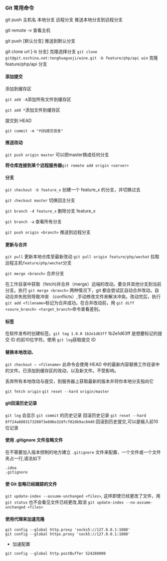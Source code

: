 ### Git 常用命令

git push 主机名 本地分支 远程分支 推送本地分支到远程分支

git remote -v 查看主机

git push [默认分支] 推送到默认分支

git clone url [-b 分支] 克隆选择分支
`git clone git@git.oschina.net:tenghuaguoji/wine.git -b feature/php/api win` 克隆 feature/php/api 分支

#### 添加提交

添加到缓存区

`git add -A`添加所有文件到缓存区

`git add *`添加文件到缓存区

提交到 HEAD

`git commit -m "代码提交信息"`

#### 推送改动

`git push origin master` 可以把master换成任何分支

**将仓库连接到某个远程服务器**`git remote add origin <server>`

#### 分支

`git checkout -b feature_x` 创建一个 feature_x 的分支，并切换过去

`git checkout master` 切换回主分支

`git branch -d feature_x` 删除分支 feature_x

`git branch -a` 查看所有分支

`git push origin <branch>` 推送到远程分支

#### 更新与合并

`git pull` 更新本地仓库至最新改动
`git pull origin feature/php/wechat` 拉取远程主机`feature/php/wechat`分支

`git merge <branch>` 合并分支

在工作目录中获取（fetch)并合并（merge）远端的改动。要合并其他分支到当前分支。执行 `git merge <branch>` 两种情况下，git 都会尝试区自动合并改动。自动合并失败则导致冲突 （conflicts）,手动修改文件来解决冲突。改动完后，执行 `git add <filename>`标记为合并成功。在合并改动前，用 `git diff <soure_branch> <target_branch>`命令查看差别。

#### 标签

在软件发布时创建标签。`git tag 1.0.0 1b2e1d63ff`  1b2e1d63ff 是想要标记的提交 ID 的前10位字符。使用 `git log`获取提交 ID

#### 替换本地改动、

`git checkout — <filename>` 此命令会使用 HEAD 中的最新内容替换工作目录中的文件。已添加到缓存区的改动，以及新文件。不受影响。

丢弃所有本地改动与提交，到服务器上获取最新的版本并将你本地分支指向它

`git fetch origin` `git reset --hard origin/master`
#### git回滚历史记录
`git log` 会显示 `git commit` 的历史记录
回滚历史记录 `git reset --hard 8ff24a6803173208f3e606e32dfcf82db9ac84d8` 回滚到历史提交,可以是输入前10位记录

#### 使用 .gitignore 文件忽略文件
在不需要加入版本控制的地方建立 `.gitignore` 文件来配置，一个文件或一个文件夹占一行,语法如下
```
.idea
.gitignore
```

#### 使 Git 忽略已经跟踪的文件

`git update-index --assume-unchanged <files>`, 这样即使已经更改了文件，用 `git status` 也不会看见文件已经更改,取消 `git update-index --no-assume-unchanged <files>`

#### 使用代理来加速克隆

```
git config --global http.proxy 'socks5://127.0.0.1:1080'
git config --global https.proxy 'sock5://127.0.0.1:1080'
```
* 加速配置
 
`git config --global http.postBuffer 524288000`
